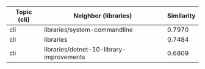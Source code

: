 | Topic (cli) | Neighbor (libraries) | Similarity |
|-------------|-------------------|------------|
| cli | libraries/system-commandline | 0.7970 |
| cli | libraries | 0.7484 |
| cli | libraries/dotnet-10-library-improvements | 0.6809 |

